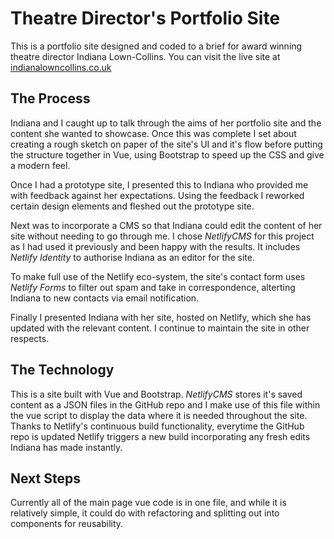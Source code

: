 # Theatre Director's Portfolio Site
This is a portfolio site designed and coded to a brief for award winning theatre director Indiana Lown-Collins. You can visit the live site at [indianalowncollins.co.uk](indianalowncollins.co.uk)

## The Process
Indiana and I caught up to talk through the aims of her portfolio site and the content she wanted to showcase. Once this was complete I set about creating a rough sketch on paper of the site's UI and it's flow before putting the structure together in Vue, using Bootstrap to speed up the CSS and give a modern feel.

Once I had a prototype site, I presented this to Indiana who provided me with feedback against her expectations. Using the feedback I reworked certain design elements and fleshed out the prototype site.

Next was to incorporate a CMS so that Indiana could edit the content of her site without needing to go through me. I chose *NetlifyCMS* for this project as I had used it previously and been happy with the results. It includes *Netlify Identity* to authorise Indiana as an editor for the site.

To make full use of the Netlify eco-system, the site's contact form uses *Netlify Forms* to filter out spam and take in correspondence, alterting Indiana to new contacts via email notification.

Finally I presented Indiana with her site, hosted on Netlify, which she has updated with the relevant content. I continue to maintain the site in other respects.

## The Technology
This is a site built with Vue and Bootstrap. *NetlifyCMS* stores it's saved content as a JSON files in the GitHub repo and I make use of this file within the vue script to display the data where it is needed throughout the site. Thanks to Netlify's continuous build functionality, everytime the GitHub repo is updated Netlify triggers a new build incorporating any fresh edits Indiana has made instantly.

## Next Steps
Currently all of the main page vue code is in one file, and while it is relatively simple, it could do with refactoring and splitting out into components for reusability.
